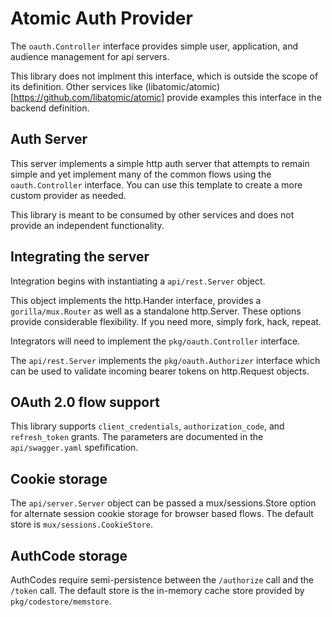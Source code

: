 # Atomic Auth Provider

The `oauth.Controller` interface provides simple user, application, and audience management for api servers.

This library does not implment this interface, which is outside the scope of its definition. Other services
like (libatomic/atomic)[https://github.com/libatomic/atomic] provide examples this interface in the backend
definition.

## Auth Server

This server implements a simple http auth server that attempts to remain simple and yet implement
many of the common flows using the `oauth.Controller` interface. You can use this template to create a
more custom provider as needed.

This library is meant to be consumed by other services and does not provide an independent
functionality.

## Integrating the server

Integration begins with instantiating a `api/rest.Server` object.

This object implements the http.Hander interface, provides a `gorilla/mux.Router` as well as a standalone
http.Server. These options provide considerable flexibility. If you need more, simply fork, hack, repeat.

Integrators will need to implement the `pkg/oauth.Controller` interface.

The `api/rest.Server` implements the `pkg/oauth.Authorizer` interface which can be used to validate
incoming bearer tokens on http.Request objects.

## OAuth 2.0 flow support

This library supports `client_credentials`, `authorization_code`, and `refresh_token` grants. The parameters
are documented in the `api/swagger.yaml` spefification.

## Cookie storage

The `api/server.Server` object can be passed a mux/sessions.Store option for alternate session cookie
storage for browser based flows. The default store is `mux/sessions.CookieStore`.

## AuthCode storage

AuthCodes require semi-persistence between the `/authorize` call and the `/token` call. The default store
is the in-memory cache store provided by `pkg/codestore/memstore`.
